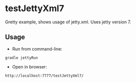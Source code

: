 # testJettyXml7

Gretty example, shows usage of jetty.xml. Uses jetty version 7.

## Usage

- Run from command-line:

```
gradle jettyRun
```

- Open in browser:

```
http://localhost:7777/testJettyXml7/
```
